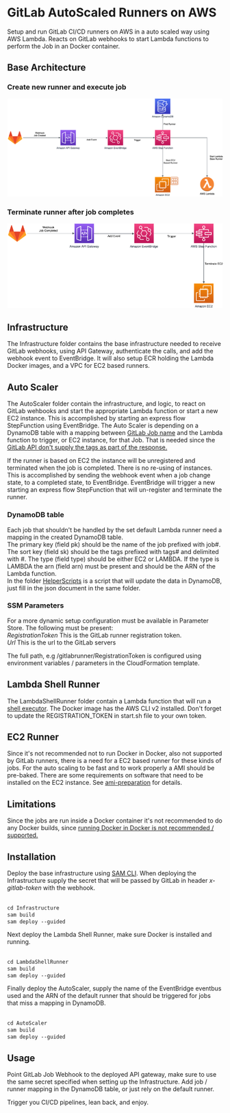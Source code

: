 # GitLab AutoScaled Runners on AWS

Setup and run GitLab CI/CD runners on AWS in a auto scaled way using AWS Lambda. Reacts on GitLab webhooks to start Lambda functions to perform the Job in an Docker container.


## Base Architecture

### Create new runner and execute job

![Base Infrastructure](images/base_infra_start.png)

### Terminate runner after job completes

![Base Infrastructure](images/base_infra_completed.png)

## Infrastructure

The Infrastructure folder contains the base infrastructure needed to receive GitLab webhooks, using API Gateway, authenticate the calls, and add the webhook event to EventBridge. It will also setup ECR holding the Lambda Docker images, and a VPC for EC2 based runners.

## Auto Scaler

The AutoScaler folder contain the infrastructure, and logic, to react on GitLab wehbooks and start the appropriate Lambda function or start a new EC2 instance. This is accomplished by starting an express flow StepFunction using EventBridge. The Auto Scaler is depending on a DynamoDB table with a mapping between [GitLab Job name](https://docs.gitlab.com/ee/ci/jobs/) and the Lambda function to trigger, or EC2 instance, for that Job. That is needed since the [GitLab API don't supply the tags as part of the response.](https://gitlab.com/gitlab-org/gitlab/-/issues/24488)  
  
If the runner is based on EC2 the instance will be unregistered and terminated when the job is completed. There is no re-using of instances. This is accomplished by sending the webhook event when a job change state, to a completed state, to EventBridge. EventBridge will trigger a new starting an express flow StepFunction that will un-register and terminate the runner.

### DynamoDB table

Each job that shouldn't be handled by the set default Lambda runner need a mapping in the created DynamoDB table.  
The primary key (field pk) should be the name of the job prefixed with job#. The sort key (field sk) should be the tags prefixed with tags# and delimited with #. The type (field type) should be either EC2 or LAMBDA. If the type is LAMBDA the arn (field arn) must be present and should be the ARN of the Lambda function.  
In the folder [HelperScripts](/HelperScripts/) is a script that will update the data in DynamoDB, just fill in the json document in the same folder.

### SSM Parameters

For a more dynamic setup configuration must be available in Parameter Store. The following must be present:  
_RegistrationToken_ This is the GitLab runner registration token.  
_Url_ This is the url to the GitLab servers  
  
The full path, e.g /gitlabrunner/RegistrationToken is configured using environment variables / parameters in the CloudFormation template.

## Lambda Shell Runner

The LambdaShellRunner folder contain a Lambda function that will run a [shell executor](https://docs.gitlab.com/runner/executors/shell.html). The Docker image has the AWS CLI v2 installed.
Don't forget to update the REGISTRATION_TOKEN in start.sh file to your own token.

## EC2 Runner

Since it's not recommended not to run Docker in Docker, also not supported by GitLab runners, there is a need for a EC2 based runner for these kinds of jobs. For the auto scaling to be fast and to work properly a AMI should be pre-baked. There are some requirements on software that need to be installed on the EC2 instance. See [ami-preparation](ami-preparation.md) for details.

## Limitations

Since the jobs are run inside a Docker container it's not recommended to do any Docker builds, since [running Docker in Docker is not recommended / supported.](https://docs.gitlab.com/runner/executors/docker.html#limitations)

## Installation

Deploy the base infrastructure using [SAM CLI](https://docs.aws.amazon.com/serverless-application-model/latest/developerguide/serverless-sam-cli-install.html).
When deploying the Infrastructure supply the secret that will be passed by GitLab in header _x-gitlab-token_ with the webhook.

```

cd Infrastructure
sam build
sam deploy --guided

```

Next deploy the Lambda Shell Runner, make sure Docker is installed and running.

```

cd LambdaShellRunner
sam build
sam deploy --guided

```

Finally deploy the AutoScaler, supply the name of the EventBridge eventbus used and the ARN of the default runner that should be triggered for jobs that miss a mapping in DynamoDB.

```

cd AutoScaler
sam build
sam deploy --guided

```

## Usage

Point GitLab Job Webhook to the deployed API gateway, make sure to use the same secret specified when setting up the Infrastructure.
Add job / runner mapping in the DynamoDB table, or just rely on the default runner.

Trigger you CI/CD pipelines, lean back, and enjoy.